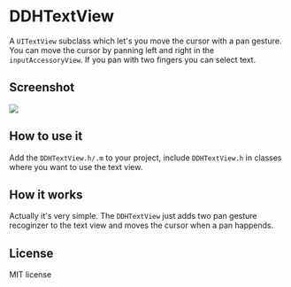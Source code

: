 DDHTextView
===========

A `UITextView` subclass which let's you move the cursor with a pan gesture. You can move the cursor by panning left and right in the `inputAccessoryView`.
If you pan with two fingers you can select text.

Screenshot
----------

![](https://raw.github.com/dasdom/DDHTextView/master/screenshot.png)

How to use it
-------------

Add the `DDHTextView.h/.m` to your project, include `DDHTextView.h` in classes where you want to use the text view.

How it works
------------

Actually it's very simple. The `DDHTextView` just adds two pan gesture recoginzer to the text view and moves
the cursor when a pan happends.

License
-------

MIT license
